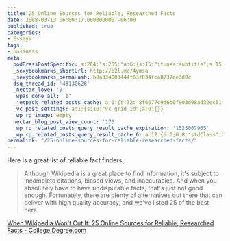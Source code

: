 ```yaml
---
title: 25 Online Sources for Reliable, Researched Facts
date: 2008-03-13 06:00:17.000000000 -06:00
published: true
categories:
- Essays
tags:
- business
meta:
  podPressPostSpecific: s:264:"s:255:"a:6:{s:15:"itunes:subtitle";s:15:"##PostExcerpt##";s:14:"itunes:summary";s:15:"##PostExcerpt##";s:15:"itunes:keywords";s:17:"##WordPressCats##";s:13:"itunes:author";s:10:"##Global##";s:15:"itunes:explicit";s:7:"Default";s:12:"itunes:block";s:7:"Default";}";";
  _sexybookmarks_shortUrl: http://b2l.me/4ymsa
  _sexybookmarks_permaHash: b0a334083444f63f834fca8737ae3d0c
  dsq_thread_id: '43130626'
  _nectar_love: '0'
  _wpas_done_all: '1'
  _jetpack_related_posts_cache: a:1:{s:32:"8f6677c9d6b0f903e98ad32ec61f8deb";a:2:{s:7:"expires";i:1497571599;s:7:"payload";a:3:{i:0;a:1:{s:2:"id";i:45;}i:1;a:1:{s:2:"id";i:1058;}i:2;a:1:{s:2:"id";i:108;}}}}
  _vc_post_settings: a:1:{s:10:"vc_grid_id";a:0:{}}
  _wp_rp_image: empty
  nectar_blog_post_view_count: '170'
  _wp_rp_related_posts_query_result_cache_expiration: '1525007965'
  _wp_rp_related_posts_query_result_cache_6: a:12:{i:0;O:8:"stdClass":2:{s:7:"post_id";s:3:"176";s:5:"score";s:18:"15.548467637764825";}i:1;O:8:"stdClass":2:{s:7:"post_id";s:4:"3232";s:5:"score";s:17:"15.47573234942866";}i:2;O:8:"stdClass":2:{s:7:"post_id";s:4:"1882";s:5:"score";s:17:"15.47573234942866";}i:3;O:8:"stdClass":2:{s:7:"post_id";s:4:"4137";s:5:"score";s:18:"14.737537421526147";}i:4;O:8:"stdClass":2:{s:7:"post_id";s:4:"2774";s:5:"score";s:18:"14.737537421526147";}i:5;O:8:"stdClass":2:{s:7:"post_id";s:4:"1182";s:5:"score";s:18:"14.737537421526147";}i:6;O:8:"stdClass":2:{s:7:"post_id";s:3:"577";s:5:"score";s:18:"14.737537421526147";}i:7;O:8:"stdClass":2:{s:7:"post_id";s:3:"312";s:5:"score";s:18:"14.737537421526147";}i:8;O:8:"stdClass":2:{s:7:"post_id";s:4:"1522";s:5:"score";s:16:"14.1061279325614";}i:9;O:8:"stdClass":2:{s:7:"post_id";s:4:"1266";s:5:"score";s:16:"14.1061279325614";}i:10;O:8:"stdClass":2:{s:7:"post_id";s:4:"2784";s:5:"score";s:18:"11.782059702383707";}i:11;O:8:"stdClass":2:{s:7:"post_id";s:3:"352";s:5:"score";s:18:"11.782059702383707";}}
permalink: "/25-online-sources-for-reliable-researched-facts/"
---
```

Here is a great list of reliable fact finders.
>Although Wikipedia is a great place to find information, it's subject to incomplete citations, biased views, and inaccuracies. And when you absolutely have to have undisputable facts, that's just not good enough. Fortunately, there are plenty of alternatives out there that can deliver with high quality accuracy, and we've listed 25 of the best here.</blockquote>
<p><a href="http://www.collegedegree.com/library/financial-aid/25-online-resources-for-reliable-researched-facts" rel="nofollow">When Wikipedia Won't Cut It: 25 Online Sources for Reliable, Researched Facts - College Degree.com</a></p>
